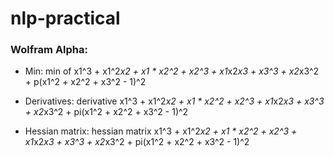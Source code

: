# nlp-practical

### Wolfram Alpha:

* Min: min of x1^3 + x1^2*x2 + x1 * x2^2 + x2^3 + x1*x2*x3 + x3^3 + x2*x3^2 + p(x1^2 + x2^2 + x3^2 - 1)^2

* Derivatives: derivative x1^3 + x1^2*x2 + x1 * x2^2 + x2^3 + x1*x2*x3 + x3^3 + x2*x3^2 + pi(x1^2 + x2^2 + x3^2 - 1)^2

* Hessian matrix: hessian matrix x1^3 + x1^2*x2 + x1 * x2^2 + x2^3 + x1*x2*x3 + x3^3 + x2*x3^2 + pi(x1^2 + x2^2 + x3^2 - 1)^2